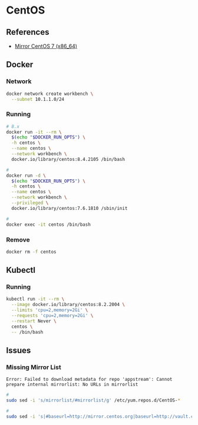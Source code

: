 # CentOS

## References

- [Mirror CentOS 7 (x86_64)](http://mirror.centos.org/centos/7/os/x86_64/Packages/)

## Docker

### Network

```sh
docker network create workbench \
  --subnet 10.1.1.0/24
```

### Running

```sh
# 8.x
docker run -it --rm \
  $(echo "$DOCKER_RUN_OPTS") \
  -h centos \
  --name centos \
  --network workbench \
  docker.io/library/centos:8.4.2105 /bin/bash

#
docker run -d \
  $(echo "$DOCKER_RUN_OPTS") \
  -h centos \
  --name centos \
  --network workbench \
  --privileged \
  docker.io/library/centos:7.6.1810 /sbin/init
```

```sh
#
docker exec -it centos /bin/bash
```

### Remove

```sh
docker rm -f centos
```

## Kubectl

### Running

```sh
kubectl run -it --rm \
  --image docker.io/library/centos:8.2.2004 \
  --limits 'cpu=2,memory=2Gi' \
  --requests 'cpu=2,memory=2Gi' \
  --restart Never \
  centos \
  -- /bin/bash
```

## Issues

### Missing Mirror List

```log
Error: Failed to download metadata for repo 'appstream': Cannot prepare internal mirrorlist: No URLs in mirrorlist
```

```sh
#
sudo sed -i 's/mirrorlist/#mirrorlist/g' /etc/yum.repos.d/CentOS-*

#
sudo sed -i 's|#baseurl=http://mirror.centos.org|baseurl=http://vault.centos.org|g' /etc/yum.repos.d/CentOS-*
```
